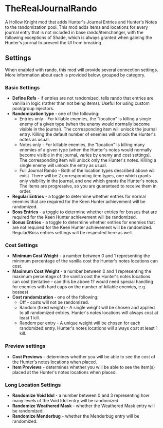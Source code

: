 ﻿# TheRealJournalRando

A Hollow Knight mod that adds Hunter's Journal Entries and Hunter's Notes to the randomization pool.
This mod adds items and locations for every journal entry that is not included in base rando/itemchanger,
with the following exceptions of Shade, which is always granted when gaining the Hunter's journal to prevent
the UI from breaking.

## Settings

When enabled with rando, this mod will provide several connection settings. More information about each
is provided below, grouped by category.

### Basic Settings

* **Define Refs** - if entries are not randomized, tells rando that entries are vanilla in logic (rather
  than not being items). Useful for using custom pool/group injectors.
* **Randomization type** - one of the following:
  * Entries only - For killable enemies, the "location" is killing a single enemy of a given type
    (when the enemy would normally become visible in the journal). The corresponding item will unlock the
    journal entry. Killing the default number of enemies will unlock the Hunter's notes as usual.
  * Notes only - For killable enemies, the "location" is killing many enemies of a given type (when the
    Hunter's notes would normally become visible in the journal, varies by enemy and cost settings). The
    corresponding item will unlock only the Hunter's notes. Killing a single enemy will unlock the entry
    as usual.
  * Full Journal Rando - Both of the location types described above will exist. There will be 2 corresponding
    item types, one which grants only visibility in the journal, and one which grants the Hunter's notes.
    The items are progressive, so you are guaranteed to receive them in order.
* **Regular Entries** - a toggle to determine whether entries for normal enemies that are required for
  the Keen Hunter achievement will be randomized.
* **Boss Entries** - a toggle to determine whether entries for bosses that are required for the Keen Hunter
  achievement will be randomized.
* **Bonus Entries** - a toggle to determine whether entries for enemies that are not required for the
  Keen Hunter achievement will be randomized. Regular/Boss entries settings will be respected here as well.

### Cost Settings

* **Minimum Cost Weight** - a number between 0 and 1 representing the minimum percentage of the vanilla cost
  the Hunter's notes locations can cost.
* **Maximum Cost Weight** - a number between 0 and 1 representing the maximum percentage of the vanilla cost
  the Hunter's notes locations can cost (tentative - can this be above 1? would need special handling
  for enemies with hard caps on the number of killable enemies, e.g. bosses)
* **Cost randomization** - one of the following:
  * Off - costs will not be randomized.
  * Random (fixed weight) - A single weight will be chosen and applied to all randomized entries. Hunter's
    notes locations will always cost at least 1 kill.
  * Random per entry - A unique weight will be chosen for each randomized entry. Hunter's notes locations
    will always cost at least 1 kill.

### Preview settings

* **Cost Previews** - determines whether you will be able to see the cost of the Hunter's notes locations
  when placed.
* **Item Previews** - determines whether you will be able to see the item(s) placed at the Hunter's notes
  locations when placed.

### Long Location Settings

* **Randomize Void Idol** - a number between 0 and 3 representing how many levels of the Void Idol entry will
  be randomized.
* **Randomize Weathered Mask** - whether the Weathered Mask entry will be randomized.
* **Randomize Menderbug** - whether the Menderbug entry will be randomized.
